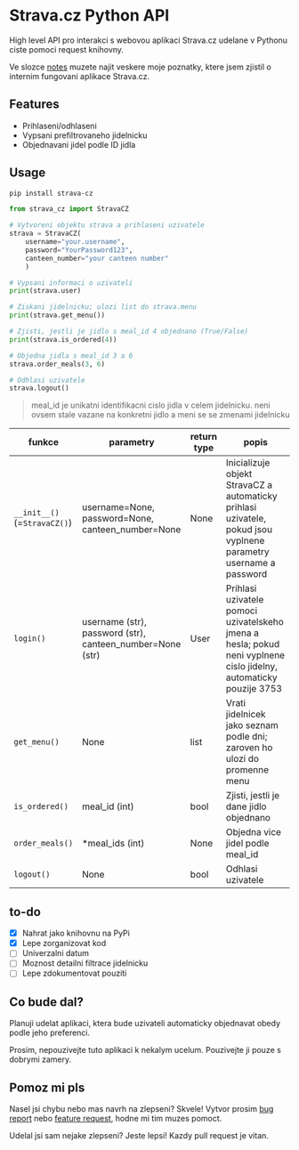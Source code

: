 # Strava.cz Python API

High level API pro interakci s webovou aplikaci Strava.cz udelane v Pythonu ciste pomoci request knihovny.

Ve slozce [notes](https://github.com/jsem-nerad/strava-cz-python/tree/main/notes) muzete najit veskere moje poznatky, ktere jsem zjistil o internim fungovani aplikace Strava.cz.

## Features
- Prihlaseni/odhlaseni
- Vypsani prefiltrovaneho jidelnicku 
- Objednavani jidel podle ID jidla


## Usage

```bash
pip install strava-cz
```



```python
from strava_cz import StravaCZ

# Vytvoreni objektu strava a prihlaseni uzivatele
strava = StravaCZ(
    username="your.username", 
    password="YourPassword123", 
    canteen_number="your canteen number"
    )

# Vypsani informaci o uzivateli
print(strava.user)

# Ziskani jidelnicku; ulozi list do strava.menu
print(strava.get_menu())

# Zjisti, jestli je jidlo s meal_id 4 objednano (True/False)
print(strava.is_ordered(4))

# Objedna jidla s meal_id 3 a 6
strava.order_meals(3, 6)

# Odhlasi uzivatele
strava.logout()
```

> meal_id je unikatni identifikacni cislo jidla v celem jidelnicku. neni ovsem stale vazane na konkretni jidlo a meni se se zmenami jidelnicku


| funkce              | parametry                                                 | return type | popis                                                                                                              |
|---------------------|-----------------------------------------------------------|-------------|--------------------------------------------------------------------------------------------------------------------|
| `__init__()` (=`StravaCZ()`)        | username=None, password=None, canteen_number=None         | None        | Inicializuje objekt StravaCZ a automaticky prihlasi uzivatele, pokud jsou vyplnene parametry username a password   |
| `login()`           | username (str), password (str), canteen_number=None (str) | User        | Prihlasi uzivatele pomoci uzivatelskeho jmena a hesla; pokud neni vyplnene cislo jidelny, automaticky pouzije 3753 |
| `get_menu()` | None                                                      | list        | Vrati jidelnicek jako seznam podle dni; zaroven ho ulozi do promenne menu                        |
| `is_ordered()`      | meal_id (int)                                             | bool        | Zjisti, jestli je dane jidlo objednano        |
| `order_meals()`     | *meal_ids (int)                                           | None        | Objedna vice jidel podle meal_id                                                                                   |
| `logout()`          | None                                                      | bool        | Odhlasi uzivatele                                                                                                  |


## to-do

- [x] Nahrat jako knihovnu na PyPi
- [x] Lepe zorganizovat kod
- [ ] Univerzalni datum
- [ ] Moznost detailni filtrace jidelnicku
- [ ] Lepe zdokumentovat pouziti

## Co bude dal?

Planuji udelat aplikaci, ktera bude uzivateli automaticky objednavat obedy podle jeho preferenci.

Prosim, nepouzivejte tuto aplikaci k nekalym ucelum. Pouzivejte ji pouze s dobrymi zamery.


## Pomoz mi pls

Nasel jsi chybu nebo mas navrh na zlepseni? Skvele! Vytvor prosim [bug report](https://github.com/jsem-nerad/strava-cz-python/issues/new?labels=bug) nebo [feature request](https://github.com/jsem-nerad/strava-cz-python/issues/new?labels=enhancement), hodne mi tim muzes pomoct.

Udelal jsi sam nejake zlepseni? Jeste lepsi! Kazdy pull request je vitan.




